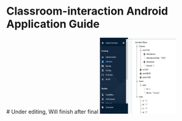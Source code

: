<h1>Classroom-interaction Android Application Guide</h1>
#                 Under editing, Will finish after final

<img src="https://github.com/yuw72/classroom-interaction-android-app/blob/master/images/database.JPG" height="200" width="200">
